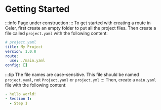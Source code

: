 # Getting Started
:::info
Page under construction
:::
To get started with creating a route in Celer, first create an empty folder
to put all the project files. Then create a file called `project.yaml` with
the following content:
```yaml
# project.yaml
title: My Project
version: 1.0.0
route: 
  use: ./main.yaml
config: []
```
:::tip
The file names are case-sensitive. This file should be named `project.yaml`,
not `Project.yaml` or `project.yml`
:::
Then, create a `main.yaml` file with the following content:
```yaml
- hello world!
- Section 1:
  - Step 1
```

